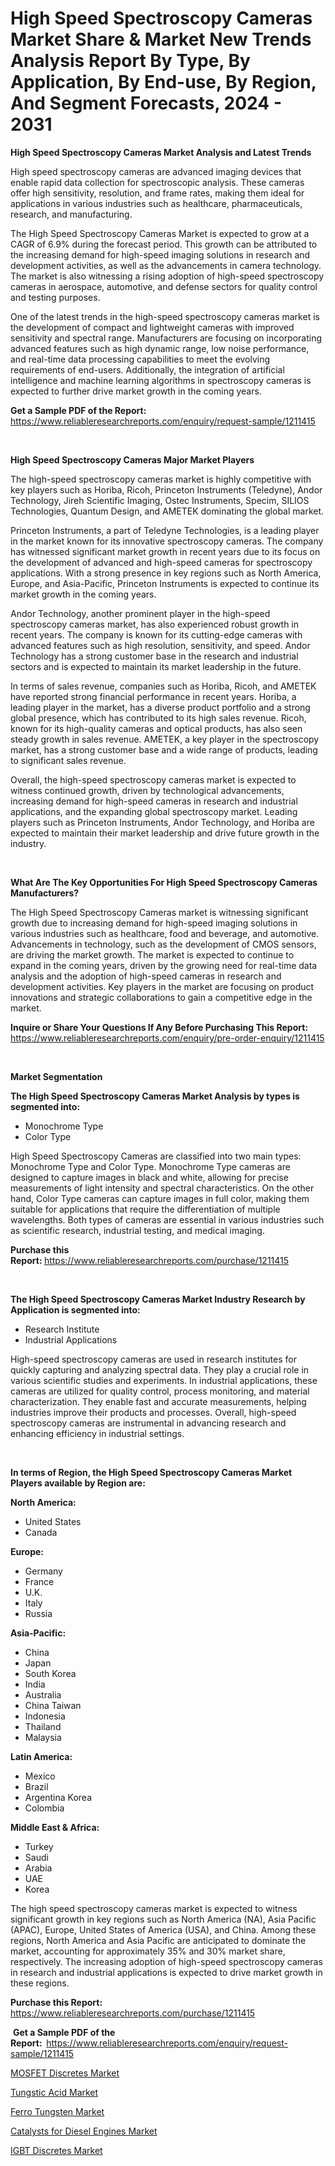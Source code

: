 <p><h1>High Speed Spectroscopy Cameras Market Share & Market New Trends Analysis Report By Type, By Application, By End-use, By Region, And Segment Forecasts, 2024 - 2031</h1></p><p><strong>High Speed Spectroscopy Cameras Market Analysis and Latest Trends</strong></p>
<p><p>High speed spectroscopy cameras are advanced imaging devices that enable rapid data collection for spectroscopic analysis. These cameras offer high sensitivity, resolution, and frame rates, making them ideal for applications in various industries such as healthcare, pharmaceuticals, research, and manufacturing.</p><p>The High Speed Spectroscopy Cameras Market is expected to grow at a CAGR of 6.9% during the forecast period. This growth can be attributed to the increasing demand for high-speed imaging solutions in research and development activities, as well as the advancements in camera technology. The market is also witnessing a rising adoption of high-speed spectroscopy cameras in aerospace, automotive, and defense sectors for quality control and testing purposes.</p><p>One of the latest trends in the high-speed spectroscopy cameras market is the development of compact and lightweight cameras with improved sensitivity and spectral range. Manufacturers are focusing on incorporating advanced features such as high dynamic range, low noise performance, and real-time data processing capabilities to meet the evolving requirements of end-users. Additionally, the integration of artificial intelligence and machine learning algorithms in spectroscopy cameras is expected to further drive market growth in the coming years.</p></p>
<p><strong>Get a Sample PDF of the Report:&nbsp;</strong> <a href="https://www.reliableresearchreports.com/enquiry/request-sample/1211415">https://www.reliableresearchreports.com/enquiry/request-sample/1211415</a></p>
<p>&nbsp;</p>
<p><strong>High Speed Spectroscopy Cameras Major Market Players</strong></p>
<p><p>The high-speed spectroscopy cameras market is highly competitive with key players such as Horiba, Ricoh, Princeton Instruments (Teledyne), Andor Technology, Jireh Scientific Imaging, Ostec Instruments, Specim, SILIOS Technologies, Quantum Design, and AMETEK dominating the global market.</p><p>Princeton Instruments, a part of Teledyne Technologies, is a leading player in the market known for its innovative spectroscopy cameras. The company has witnessed significant market growth in recent years due to its focus on the development of advanced and high-speed cameras for spectroscopy applications. With a strong presence in key regions such as North America, Europe, and Asia-Pacific, Princeton Instruments is expected to continue its market growth in the coming years.</p><p>Andor Technology, another prominent player in the high-speed spectroscopy cameras market, has also experienced robust growth in recent years. The company is known for its cutting-edge cameras with advanced features such as high resolution, sensitivity, and speed. Andor Technology has a strong customer base in the research and industrial sectors and is expected to maintain its market leadership in the future.</p><p>In terms of sales revenue, companies such as Horiba, Ricoh, and AMETEK have reported strong financial performance in recent years. Horiba, a leading player in the market, has a diverse product portfolio and a strong global presence, which has contributed to its high sales revenue. Ricoh, known for its high-quality cameras and optical products, has also seen steady growth in sales revenue. AMETEK, a key player in the spectroscopy market, has a strong customer base and a wide range of products, leading to significant sales revenue.</p><p>Overall, the high-speed spectroscopy cameras market is expected to witness continued growth, driven by technological advancements, increasing demand for high-speed cameras in research and industrial applications, and the expanding global spectroscopy market. Leading players such as Princeton Instruments, Andor Technology, and Horiba are expected to maintain their market leadership and drive future growth in the industry.</p></p>
<p>&nbsp;</p>
<p><strong>What Are The Key Opportunities For High Speed Spectroscopy Cameras Manufacturers?</strong></p>
<p><p>The High Speed Spectroscopy Cameras market is witnessing significant growth due to increasing demand for high-speed imaging solutions in various industries such as healthcare, food and beverage, and automotive. Advancements in technology, such as the development of CMOS sensors, are driving the market growth. The market is expected to continue to expand in the coming years, driven by the growing need for real-time data analysis and the adoption of high-speed cameras in research and development activities. Key players in the market are focusing on product innovations and strategic collaborations to gain a competitive edge in the market.</p></p>
<p><strong>Inquire or Share Your Questions If Any Before Purchasing This Report:</strong> <a href="https://www.reliableresearchreports.com/enquiry/pre-order-enquiry/1211415">https://www.reliableresearchreports.com/enquiry/pre-order-enquiry/1211415</a></p>
<p>&nbsp;</p>
<p><strong>Market Segmentation</strong></p>
<p><strong>The High Speed Spectroscopy Cameras Market Analysis by types is segmented into:</strong></p>
<p><ul><li>Monochrome Type</li><li>Color Type</li></ul></p>
<p><p>High Speed Spectroscopy Cameras are classified into two main types: Monochrome Type and Color Type. Monochrome Type cameras are designed to capture images in black and white, allowing for precise measurements of light intensity and spectral characteristics. On the other hand, Color Type cameras can capture images in full color, making them suitable for applications that require the differentiation of multiple wavelengths. Both types of cameras are essential in various industries such as scientific research, industrial testing, and medical imaging.</p></p>
<p><strong>Purchase this Report:&nbsp;</strong><a href="https://www.reliableresearchreports.com/purchase/1211415">https://www.reliableresearchreports.com/purchase/1211415</a></p>
<p>&nbsp;</p>
<p><strong>The High Speed Spectroscopy Cameras Market Industry Research by Application is segmented into:</strong></p>
<p><ul><li>Research Institute</li><li>Industrial Applications</li></ul></p>
<p><p>High-speed spectroscopy cameras are used in research institutes for quickly capturing and analyzing spectral data. They play a crucial role in various scientific studies and experiments. In industrial applications, these cameras are utilized for quality control, process monitoring, and material characterization. They enable fast and accurate measurements, helping industries improve their products and processes. Overall, high-speed spectroscopy cameras are instrumental in advancing research and enhancing efficiency in industrial settings.</p></p>
<p>&nbsp;</p>
<p><strong>In terms of Region, the High Speed Spectroscopy Cameras Market Players available by Region are:</strong></p>
<p>
    <p> <strong> North America: </strong>
        <ul>
            <li>United States</li>
            <li>Canada</li>
        </ul>
        </p> 
    <p> <strong> Europe: </strong>
        <ul>
            <li>Germany</li>
            <li>France</li>
            <li>U.K.</li>
            <li>Italy</li>
            <li>Russia</li>
        </ul>
        </p> 
    <p> <strong> Asia-Pacific: </strong>
        <ul>
            <li>China</li>
            <li>Japan</li>
            <li>South Korea</li>
            <li>India</li>
            <li>Australia</li>
            <li>China Taiwan</li>
            <li>Indonesia</li>
            <li>Thailand</li>
            <li>Malaysia</li>
        </ul>
        </p> 
    <p> <strong> Latin America: </strong>
        <ul>
            <li>Mexico</li>
            <li>Brazil</li>
            <li>Argentina Korea</li>
            <li>Colombia</li>
        </ul>
        </p> 
    <p> <strong> Middle East & Africa: </strong>
        <ul>
            <li>Turkey</li>
            <li>Saudi</li>
            <li>Arabia</li>
            <li>UAE</li>
            <li>Korea</li>
        </ul>
    </p>
    </p>
<p><p>The high speed spectroscopy cameras market is expected to witness significant growth in key regions such as North America (NA), Asia Pacific (APAC), Europe, United States of America (USA), and China. Among these regions, North America and Asia Pacific are anticipated to dominate the market, accounting for approximately 35% and 30% market share, respectively. The increasing adoption of high-speed spectroscopy cameras in research and industrial applications is expected to drive market growth in these regions.</p></p>
<p><strong>Purchase this Report: </strong><a href="https://www.reliableresearchreports.com/purchase/1211415">https://www.reliableresearchreports.com/purchase/1211415</a></p>
<p>&nbsp;<strong>Get a Sample PDF of the Report:&nbsp;&nbsp;</strong><a href="https://www.reliableresearchreports.com/enquiry/request-sample/1211415">https://www.reliableresearchreports.com/enquiry/request-sample/1211415</a></p>
<p><strong></strong></p>
<p><p><a href="https://medium.com/@geovanyjast76845/decoding-mosfet-discretes-market-metrics-market-share-trends-and-growth-patterns-a772f729a719">MOSFET Discretes Market</a></p><p><a href="https://github.com/dimitrishawkinswaynenp91rgz/Market-Research-Report-List-1/blob/main/tungstic-acid-market.md">Tungstic Acid Market</a></p><p><a href="https://github.com/changoleonlaverguenzanoexiste/Market-Research-Report-List-2/blob/main/ferro-tungsten-market.md">Ferro Tungsten Market</a></p><p><a href="https://medium.com/@karinaokon98/catalysts-for-diesel-engines-market-research-report-its-history-and-forecast-2024-to-2031-f750312da637">Catalysts for Diesel Engines Market</a></p><p><a href="https://medium.com/@geovanyjast76845/igbt-discretes-market-analysis-its-cagr-market-segmentation-and-global-industry-overview-23c2d0ee661b">IGBT Discretes Market</a></p></p>